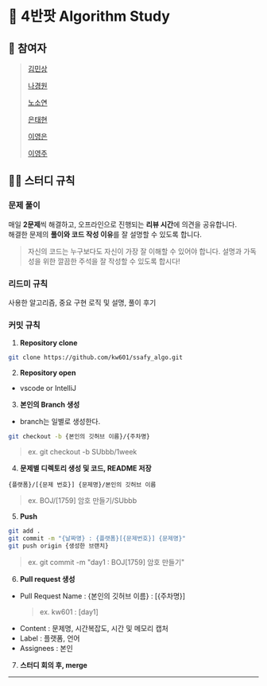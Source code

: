 # 🔵 4반팟 Algorithm Study

## 👥 참여자

> [김민상](https://github.com/minsang-dev)
> 
> [나경원](https://github.com/kw601)
>
> [노소연](https://github.com/soyeon-noh)
>
> [은태현](https://github.com/Taeyum)
>
> [이영은](https://github.com/youngeunee)
>
> [이영주](https://github.com/iceQuakka)

## 💁‍♂️ 스터디 규칙
### 문제 풀이
매일 **2문제**씩 해결하고, 오프라인으로 진행되는 **리뷰 시간**에 의견을 공유합니다.<br/>
해결한 문제의 **풀이와 코드 작성 이유**를 잘 설명할 수 있도록 합니다.

> 자신의 코드는 누구보다도 자신이 가장 잘 이해할 수 있어야 합니다.
설명과 가독성을 위한 깔끔한 주석을 잘 작성할 수 있도록 합시다!

### 리드미 규칙
사용한 알고리즘, 중요 구현 로직 및 설명, 풀이 후기

### 커밋 규칙
1. **Repository clone**
```bash
git clone https://github.com/kw601/ssafy_algo.git
```

2. **Repository open**
- vscode or IntelliJ

3. **본인의 Branch 생성**
- branch는 일별로 생성한다.

```bash
git checkout -b {본인의 깃허브 이름}/{주차명}
```
> ex. git checkout -b SUbbb/1week

4. **문제별 디렉토리 생성 및 코드, README 저장**
```
{플랫폼}/[{문제 번호}] {문제명}/본인의 깃허브 이름
```
> ex. BOJ/[1759] 암호 만들기/SUbbb

5. **Push**
```bash
git add .
git commit -m "{날짜명} : {플랫폼}[{문제번호}] {문제명}"
git push origin {생성한 브랜치}
```

> ex. git commit -m "day1 : BOJ[1759] 암호 만들기"

6. **Pull request 생성**
- Pull Request Name : {본인의 깃허브 이름} : [{주차명}]
  > ex. kw601 : [day1]
- Content : 문제명, 시간복잡도, 시간 및 메모리 캡처
- Label : 플랫폼, 언어
- Assignees : 본인

7. **스터디 회의 후, merge**

---
